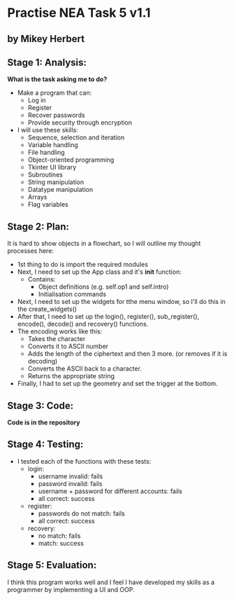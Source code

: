 # Practise NEA Task 5 v1.1
## by Mikey Herbert

## Stage 1: Analysis:

**What is the task asking me to do?**

* Make a program that can:
    * Log in
    * Register
    * Recover passwords
    * Provide security through encryption
* I will use these skills:
    * Sequence, selection and iteration
    * Variable handling
    * File handling
    * Object-oriented programming
    * Tkinter UI library
    * Subroutines
    * String manipulation
    * Datatype manipulation
    * Arrays
    * Flag variables

## Stage 2: Plan:

It is hard to show objects in a flowchart, so I will outline my thought processes here:
    
* 1st thing to do is import the required modules
* Next, I need to set up the App class and it's __init__ function:
    * Contains:
        * Object definitions (e.g. self.op1 and self.intro)
        * Initialisation commands
* Next, I need to set up the widgets for tthe menu window, so I'll do this in the create_widgets()
* After that, I need to set up the login(), register(), sub_register(), encode(), decode() and recovery() functions.
* The encoding works like this:
    * Takes the character
    * Converts it to ASCII number
    * Adds the length of the ciphertext and then 3 more. (or removes if it is decoding)
    * Converts the ASCII back to a character.
    * Returns the appropriate string
* Finally, I had to set up the geometry and set the trigger at the bottom.

## Stage 3: Code:
**Code is in the repository**

## Stage 4: Testing:

* I tested each of the functions with these tests:
    * login:
        * username invalid: fails
        * password invaild: fails
        * username + password for different accounts: fails
        * all correct: success
    * register:
        * passwords do not match: fails
        * all correct: success
    * recovery:
        * no match: fails
        * match: success

## Stage 5: Evaluation:

I think this program works well and I feel I have developed my skills as a programmer by implementing a UI and OOP.
